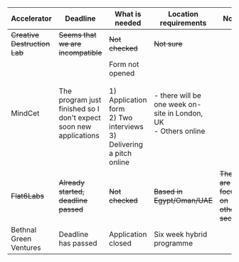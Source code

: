 | Accelerator                  | Deadline                                                          | What is needed                                                                                  | Location requirements                                             | Notes                                 |
| ---------------------------- | ----------------------------------------------------------------- | ----------------------------------------------------------------------------------------------- | ----------------------------------------------------------------- | ------------------------------------- |
| ~~Creative Destruction Lab~~ | ~~Seems that we are incompatible~~                                | ~~Not checked~~                                                                                 | ~~Not sure~~                                                      |                                       |
| MindCet                      | The program just finished so I don't expect soon new applications | Form not opened<br><br>1) Application form<br>2) Two interviews<br>3) Delivering a pitch online | - there will be one week on-site in London, UK<br>- Others online |                                       |
| ~~Flat6Labs~~                | ~~Already started, deadline passed~~                              | ~~Not checked~~                                                                                 | ~~Based in Egypt/Oman/UAE~~                                       | ~~They are focused on other sectors~~ |
| Bethnal Green Ventures       | Deadline has passed                                               | Application closed                                                                              | Six week hybrid programme                                         |                                       |
